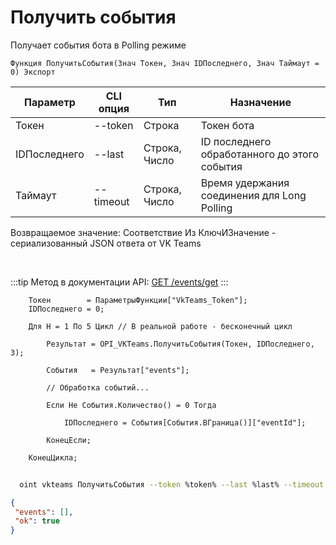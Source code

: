 ﻿---
sidebar_position: 2
---

# Получить события
 Получает события бота в Polling режиме



`Функция ПолучитьСобытия(Знач Токен, Знач IDПоследнего, Знач Таймаут = 0) Экспорт`

  | Параметр | CLI опция | Тип | Назначение |
  |-|-|-|-|
  | Токен | --token | Строка | Токен бота |
  | IDПоследнего | --last | Строка, Число | ID последнего обработанного до этого события |
  | Таймаут | --timeout | Строка, Число | Время удержания соединения для Long Polling |

  
  Возвращаемое значение:   Соответствие Из КлючИЗначение - сериализованный JSON ответа от VK Teams

<br/>

:::tip
Метод в документации API: [GET /events/get](https://teams.vk.com/botapi/#/events/get_events_get)
:::
<br/>


```bsl title="Пример кода"
    Токен        = ПараметрыФункции["VkTeams_Token"];
    IDПоследнего = 0;

    Для Н = 1 По 5 Цикл // В реальной работе - бесконечный цикл

        Результат = OPI_VKTeams.ПолучитьСобытия(Токен, IDПоследнего, 3);

        События   = Результат["events"];

        // Обработка событий...

        Если Не События.Количество() = 0 Тогда

            IDПоследнего = События[События.ВГраница()]["eventId"];

        КонецЕсли;

    КонецЦикла;
```



```sh title="Пример команды CLI"
    
  oint vkteams ПолучитьСобытия --token %token% --last %last% --timeout %timeout%

```

```json title="Результат"
{
 "events": [],
 "ok": true
}
```
